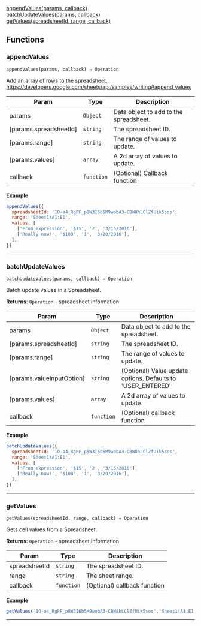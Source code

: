 <dl>
<dt>
    <a href="#appendvalues">appendValues(params, callback)</a></dt>
<dt>
    <a href="#batchupdatevalues">batchUpdateValues(params, callback)</a></dt>
<dt>
    <a href="#getvalues">getValues(spreadsheetId, range, callback)</a></dt>
</dl>


## Functions
### appendValues

<p><code>appendValues(params, callback) ⇒ Operation</code></p>

Add an array of rows to the spreadsheet.
https://developers.google.com/sheets/api/samples/writing#append_values


| Param | Type | Description |
| --- | --- | --- |
| params | <code>Object</code> | Data object to add to the spreadsheet. |
| [params.spreadsheetId] | <code>string</code> | The spreadsheet ID. |
| [params.range] | <code>string</code> | The range of values to update. |
| [params.values] | <code>array</code> | A 2d array of values to update. |
| callback | <code>function</code> | (Optional) Callback function |

**Example**
```js
appendValues({
  spreadsheetId: '1O-a4_RgPF_p8W3I6b5M9wobA3-CBW8hLClZfUik5sos',
  range: 'Sheet1!A1:E1',
  values: [
    ['From expression', '$15', '2', '3/15/2016'],
    ['Really now!', '$100', '1', '3/20/2016'],
  ],
})
```

* * *

### batchUpdateValues

<p><code>batchUpdateValues(params, callback) ⇒ Operation</code></p>

Batch update values in a Spreadsheet.

**Returns**: <code>Operation</code> - spreadsheet information  

| Param | Type | Description |
| --- | --- | --- |
| params | <code>Object</code> | Data object to add to the spreadsheet. |
| [params.spreadsheetId] | <code>string</code> | The spreadsheet ID. |
| [params.range] | <code>string</code> | The range of values to update. |
| [params.valueInputOption] | <code>string</code> | (Optional) Value update options. Defaults to 'USER_ENTERED' |
| [params.values] | <code>array</code> | A 2d array of values to update. |
| callback | <code>function</code> | (Optional) callback function |

**Example**
```js
batchUpdateValues({
  spreadsheetId: '1O-a4_RgPF_p8W3I6b5M9wobA3-CBW8hLClZfUik5sos',
  range: 'Sheet1!A1:E1',
  values: [
    ['From expression', '$15', '2', '3/15/2016'],
    ['Really now!', '$100', '1', '3/20/2016'],
  ],
})
```

* * *

### getValues

<p><code>getValues(spreadsheetId, range, callback) ⇒ Operation</code></p>

Gets cell values from a Spreadsheet.

**Returns**: <code>Operation</code> - spreadsheet information  

| Param | Type | Description |
| --- | --- | --- |
| spreadsheetId | <code>string</code> | The spreadsheet ID. |
| range | <code>string</code> | The sheet range. |
| callback | <code>function</code> | (Optional) callback function |

**Example**
```js
getValues('1O-a4_RgPF_p8W3I6b5M9wobA3-CBW8hLClZfUik5sos','Sheet1!A1:E1')
```

* * *



